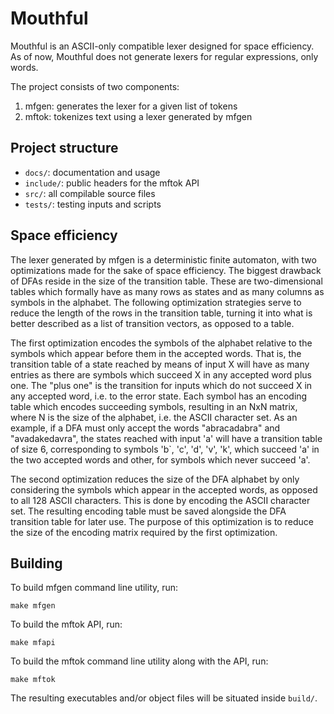 # Mouthful

Mouthful is an ASCII-only compatible lexer designed for space efficiency. As of
now, Mouthful does not generate lexers for regular expressions, only words.

The project consists of two components:
1. mfgen: generates the lexer for a given list of tokens
2. mftok: tokenizes text using a lexer generated by mfgen

## Project structure

* `docs/`: documentation and usage
* `include/`: public headers for the mftok API
* `src/`: all compilable source files
* `tests/`: testing inputs and scripts

## Space efficiency

The lexer generated by mfgen is a deterministic finite automaton, with two
optimizations made for the sake of space efficiency. The biggest drawback of
DFAs reside in the size of the transition table. These are two-dimensional
tables which formally have as many rows as states and as many columns as symbols
in the alphabet. The following optimization strategies serve to reduce the
length of the rows in the transition table, turning it into what is better
described as a list of transition vectors, as opposed to a table.

The first optimization encodes the symbols of the alphabet relative to the
symbols which appear before them in the accepted words. That is, the transition
table of a state reached by means of input X will have as many entries as there
are symbols which succeed X in any accepted word plus one. The "plus one" is the
transition for inputs which do not succeed X in any accepted word, i.e. to the
error state. Each symbol has an encoding table which encodes succeeding symbols,
resulting in an NxN matrix, where N is the size of the alphabet, i.e. the ASCII
character set. As an example, if a DFA must only accept the words "abracadabra"
and "avadakedavra", the states reached with input 'a' will have a transition
table of size 6, corresponding to symbols 'b`, 'c', 'd', 'v', 'k', which succeed
'a' in the two accepted words and other, for symbols which never succeed 'a'.

The second optimization reduces the size of the DFA alphabet by only considering
the symbols which appear in the accepted words, as opposed to all 128 ASCII
characters. This is done by encoding the ASCII character set. The resulting
encoding table must be saved alongside the DFA transition table for later use.
The purpose of this optimization is to reduce the size of the encoding matrix
required by the first optimization.

## Building

To build mfgen command line utility, run:
```
make mfgen
```
To build the mftok API, run:
```
make mfapi
```
To build the mftok command line utility along with the API, run:
```
make mftok
```

The resulting executables and/or object files will be situated inside `build/`.
